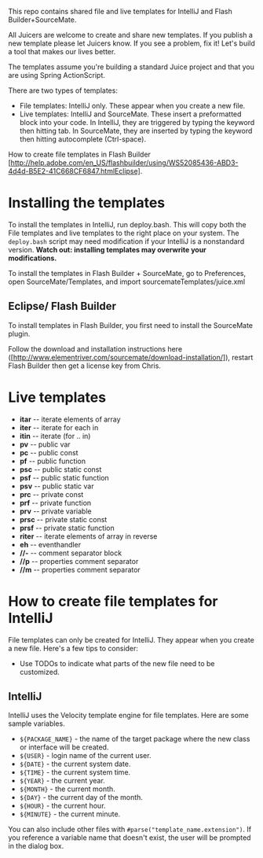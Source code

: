 This repo contains shared file and live templates for IntelliJ and Flash Builder+SourceMate. 

All Juicers are welcome to create and share new templates. If you publish a new template please let Juicers know. If you see a problem, fix it! Let's build a tool that makes our lives better.

The templates assume you're building a standard Juice project and that you are using Spring ActionScript. 

There are two types of templates:

* File templates: IntelliJ only. These appear when you create a new file.
* Live templates: IntelliJ and SourceMate. These insert a preformatted block into your code. In IntelliJ, they are triggered by typing the keyword then hitting tab. In SourceMate, they are inserted by typing the keyword then hitting autocomplete (Ctrl-space).

How to create file templates in Flash Builder 
[http://help.adobe.com/en_US/flashbuilder/using/WS52085436-ABD3-4d4d-B5E2-41C668CF6847.htmlEclipse].


# Installing the templates

To install the templates in IntelliJ, run deploy.bash. This will copy both the File templates and live templates to the right place on your system. The `deploy.bash` script may need modification if your IntelliJ is a nonstandard version. **Watch out: installing templates may overwrite your modifications.** 

To install the templates in Flash Builder + SourceMate, go to Preferences, open SourceMate/Templates, and import sourcemateTemplates/juice.xml


## Eclipse/ Flash Builder

To install templates in Flash Builder, you first need to install the SourceMate plugin.

Follow the download and installation instructions here ([http://www.elementriver.com/sourcemate/download-installation/]), restart Flash Builder then get a license key from Chris.


# Live templates

* **itar** -- iterate elements of array
* **iter** -- iterate for each in
* **itin** -- iterate (for .. in)
* **pv** -- public var
* **pc** -- public const
* **pf** -- public function
* **psc** -- public static const
* **psf** -- public static function
* **psv** -- public static var
* **prc** -- private const
* **prf** -- private function
* **prv** -- private variable
* **prsc** -- private static const
* **prsf** -- private static function
* **riter** -- iterate elements of array in reverse
* **eh** -- eventhandler
* **//-** -- comment separator block
* **//p** -- properties comment separator
* **//m** -- properties comment separator


# How to create file templates for IntelliJ

File templates can only be created for IntelliJ. They appear when you create a new file. Here's a few tips to consider:

* Use TODOs to indicate what parts of the new file need to be customized.

## IntelliJ

IntelliJ uses the Velocity template engine for file templates. Here are some sample variables.

* `${PACKAGE_NAME}` - the name of the target package where the new class or interface will be created.
* `${USER}` - login name of the current user.
* `${DATE}` - the current system date.
* `${TIME}` - the current system time.
* `${YEAR}` - the current year.
* `${MONTH}` - the current month.
* `${DAY}` - the current day of the month.
* `${HOUR}` - the current hour.
* `${MINUTE}` - the current minute.

You can also include other files with `#parse("template_name.extension")`. If you reference a variable name that doesn't exist, the user will be prompted in the dialog box.


